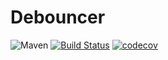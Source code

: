 # Debouncer
![Maven](https://img.shields.io/maven-central/v/com.github.bpazy/debouncer.svg)
[![Build Status](https://travis-ci.com/Bpazy/debouncer.svg?branch=master)](https://travis-ci.com/Bpazy/debouncer)
[![codecov](https://codecov.io/gh/Bpazy/debouncer/branch/master/graph/badge.svg)](https://codecov.io/gh/Bpazy/debouncer)
